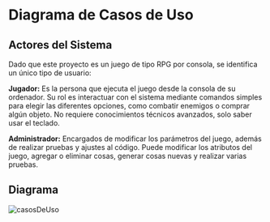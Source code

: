 # Diagrama de Casos de Uso
## Actores del Sistema
Dado que este proyecto es un juego de tipo RPG por consola, se identifica un único tipo de usuario:

**Jugador:** Es la persona que ejecuta el juego desde la consola de su ordenador. Su rol es interactuar con el sistema mediante comandos simples para elegir las diferentes opciones, como combatir enemigos o comprar algún objeto. No requiere conocimientos técnicos avanzados, solo saber usar el teclado.

**Administrador:** Encargados de modificar los parámetros del juego, además de realizar pruebas y ajustes al código. Puede modificar los atributos del juego, agregar o eliminar cosas, generar cosas nuevas y realizar varias pruebas.

## Diagrama
![casosDeUso](https://github.com/IvanChiPolanco/Proyecto-Programacion-Estructurada/blob/5c9d82173c6059147bda874b0cac2c5904c44546/assets/Diagrama%20sin%20t%C3%ADtulo.jpg)
